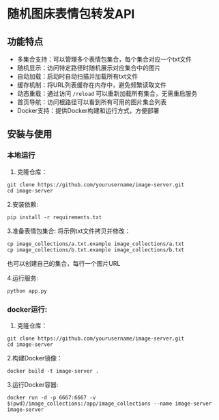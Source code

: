 # 随机图床表情包转发API


## 功能特点

- 多集合支持：可以管理多个表情包集合，每个集合对应一个txt文件
- 随机显示：访问特定路径时随机展示对应集合中的图片
- 自动加载：启动时自动扫描并加载所有txt文件
- 缓存机制：将URL列表缓存在内存中，避免频繁读取文件
- 动态重载：通过访问 `/reload` 可以重新加载所有集合，无需重启服务
- 首页导航：访问根路径可以看到所有可用的图片集合列表
- Docker支持：提供Docker构建和运行方式，方便部署

## 安装与使用

### 本地运行

1. 克隆仓库：
```
git clone https://github.com/yourusername/image-server.git
cd image-server
```
2.安装依赖:
```
pip install -r requirements.txt
```
3.准备表情包集合:
将示例txt文件拷贝并修改：
```
cp image_collections/a.txt.example image_collections/a.txt
cp image_collections/b.txt.example image_collections/b.txt
```

也可以创建自己的集合，每行一个图片URL

4.运行服务:
```
python app.py
```
### docker运行:
1. 克隆仓库：
```
git clone https://github.com/yourusername/image-server.git
cd image-server
```
2.构建Docker镜像：
```
docker build -t image-server .
```
3.运行Docker容器:
```
docker run -d -p 6667:6667 -v $(pwd)/image_collections:/app/image_collections --name image-server image-server
```

